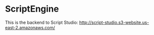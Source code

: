 # ScriptEngine
This is the backend to Script Studio: http://script-studio.s3-website.us-east-2.amazonaws.com/

